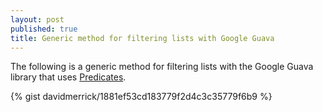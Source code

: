 ```yaml
---
layout: post
published: true
title: Generic method for filtering lists with Google Guava
---
```

The following is a generic method for filtering lists with the Google Guava library that uses [Predicates](http://www.david-merrick.com/2014/10/10/functional-programming-using-predicates-in-java/).

{% gist davidmerrick/1881ef53cd183779f2d4c3c35779f6b9 %}
